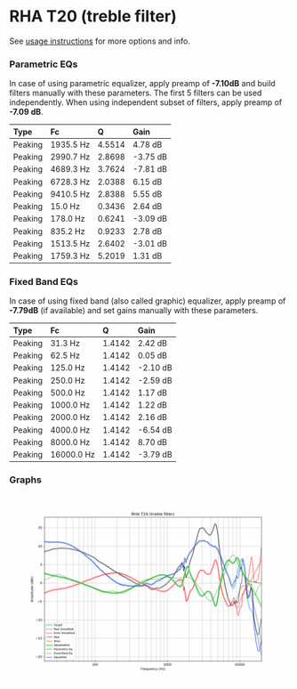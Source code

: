 # RHA T20 (treble filter)
See [usage instructions](https://github.com/jaakkopasanen/AutoEq#usage) for more options and info.

### Parametric EQs
In case of using parametric equalizer, apply preamp of **-7.10dB** and build filters manually
with these parameters. The first 5 filters can be used independently.
When using independent subset of filters, apply preamp of **-7.09 dB**.

| Type    | Fc        |      Q | Gain     |
|:--------|:----------|:-------|:---------|
| Peaking | 1935.5 Hz | 4.5514 | 4.78 dB  |
| Peaking | 2990.7 Hz | 2.8698 | -3.75 dB |
| Peaking | 4689.3 Hz | 3.7624 | -7.81 dB |
| Peaking | 6728.3 Hz | 2.0388 | 6.15 dB  |
| Peaking | 9410.5 Hz | 2.8388 | 5.55 dB  |
| Peaking | 15.0 Hz   | 0.3436 | 2.64 dB  |
| Peaking | 178.0 Hz  | 0.6241 | -3.09 dB |
| Peaking | 835.2 Hz  | 0.9233 | 2.78 dB  |
| Peaking | 1513.5 Hz | 2.6402 | -3.01 dB |
| Peaking | 1759.3 Hz | 5.2019 | 1.31 dB  |

### Fixed Band EQs
In case of using fixed band (also called graphic) equalizer, apply preamp of **-7.79dB**
(if available) and set gains manually with these parameters.

| Type    | Fc         |      Q | Gain     |
|:--------|:-----------|:-------|:---------|
| Peaking | 31.3 Hz    | 1.4142 | 2.42 dB  |
| Peaking | 62.5 Hz    | 1.4142 | 0.05 dB  |
| Peaking | 125.0 Hz   | 1.4142 | -2.10 dB |
| Peaking | 250.0 Hz   | 1.4142 | -2.59 dB |
| Peaking | 500.0 Hz   | 1.4142 | 1.17 dB  |
| Peaking | 1000.0 Hz  | 1.4142 | 1.22 dB  |
| Peaking | 2000.0 Hz  | 1.4142 | 2.16 dB  |
| Peaking | 4000.0 Hz  | 1.4142 | -6.54 dB |
| Peaking | 8000.0 Hz  | 1.4142 | 8.70 dB  |
| Peaking | 16000.0 Hz | 1.4142 | -3.79 dB |

### Graphs
![](./RHA%20T20%20(treble%20filter).png)